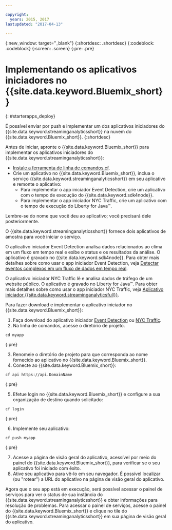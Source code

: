```yaml
---

copyright:
  years: 2015, 2017
lastupdated: "2017-04-13"

---
```


<!-- Attribute definitions -->
{:new_window: target="_blank"}
{:shortdesc: .shortdesc}
{:codeblock: .codeblock}
{:screen: .screen}
{:pre: .pre}

# Implementando os aplicativos iniciadores no {{site.data.keyword.Bluemix_short}}
{: #starterapps_deploy}

É possível enviar por push e implementar um dos aplicativos iniciadores do {{site.data.keyword.streaminganalyticsshort}} na nuvem do
{{site.data.keyword.Bluemix_short}}.
{:shortdesc}

Antes de iniciar, apronte o {{site.data.keyword.Bluemix_short}} para implementar os aplicativos iniciadores do
{{site.data.keyword.streaminganalyticsshort}}:

* [Instale a ferramenta de linha de comandos cf](https://github.com/cloudfoundry/cli/releases).
* Crie um aplicativo no {{site.data.keyword.Bluemix_short}}, inclua o serviço {{site.data.keyword.streaminganalyticsshort}} em seu aplicativo e
remonte o aplicativo:
	* Para implementar o app iniciador Event Detection, crie um aplicativo com o tempo de execução do {{site.data.keyword.sdk4node}}.
	* Para implementar o app iniciador NYC Traffic, crie um aplicativo com o tempo de execução do Liberty for Java™.

Lembre-se do nome que você deu ao aplicativo; você precisará dele posteriormente.

O {{site.data.keyword.streaminganalyticsshort}} fornece dois aplicativos de amostra para você iniciar o serviço.

O aplicativo iniciador Event Detection
analisa dados relacionados ao clima em um fluxo em tempo real e exibe o status e os resultados da
análise. O aplicativo é gravado no {{site.data.keyword.sdk4node}}. Para obter mais detalhes sobre como usar o app iniciador Event Detection, veja [Detectar eventos complexos em um fluxo de dados em tempo real](https://www.ibm.com/developerworks/library/ba-bluemix-detect-complex-events-from-data-stream-trs/index.html).

O aplicativo iniciador NYC Traffic lê e analisa dados de tráfego de um website público. O aplicativo é gravado no Liberty for Java™. Para obter mais detalhes sobre como usar o app iniciador NYC Traffic, veja [Aplicativo iniciador {{site.data.keyword.streaminganalyticsfull}}](https://developer.ibm.com/streamsdev/docs/bluemix-streaming-analytics-starter-application/).

Para fazer download e implementar o aplicativo iniciador no {{site.data.keyword.Bluemix_short}}:

1. Faça download do aplicativo iniciador [Event Detection](https://hub.jazz.net/project/streamscloud/EventDetection/overview) ou [NYC Traffic](https://hub.jazz.net/project/streamscloud/NYCTraffic/overview).
2. Na linha de comandos, acesse o diretório de projeto.
  <pre><code>cd myapp</code></pre>
  {:pre}

3. Renomeie o diretório de projeto para que corresponda ao nome fornecido ao aplicativo no {{site.data.keyword.Bluemix_short}}.
4. Conecte ao {{site.data.keyword.Bluemix_short}}:
  <pre><code>cf api https://api.DomainName</code></pre>
  {:pre}

5. Efetue login no {{site.data.keyword.Bluemix_short}} e configure a sua organização de destino quando solicitado:
  <pre><code>cf login</code></pre>
  {:pre}

6. Implemente seu aplicativo:
  <pre><code>cf push myapp</code></pre>
  {:pre}

7. Acesse a página de visão geral do aplicativo, acessível por meio do painel do {{site.data.keyword.Bluemix_short}}, para verificar se o seu
aplicativo foi iniciado com êxito.
8. Ative seu aplicativo para vê-lo em seu navegador. É possível localizar (ou "rotear") a URL do aplicativo
            na página de visão geral do aplicativo.

Agora que o seu app está em execução, será possível acessar o painel de serviços para ver o status de sua instância do {{site.data.keyword.streaminganalyticsshort}} e obter informações para resolução de problemas. Para acessar o painel de serviços, acesse
o painel do {{site.data.keyword.Bluemix_short}} e clique no tile do {{site.data.keyword.streaminganalyticsshort}} em sua página de visão geral do
aplicativo.
